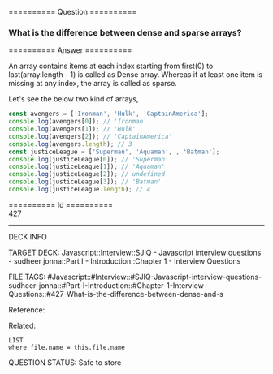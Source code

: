 ========== Question ==========  

### What is the difference between dense and sparse arrays?  

========== Answer ==========  

An array contains items at each index starting from first(0) to
last(array.length - 1) is called as Dense array. Whereas if at least one item is
missing at any index, the array is called as sparse.

Let's see the below two kind of arrays,

```js
const avengers = ['Ironman', 'Hulk', 'CaptainAmerica'];
console.log(avengers[0]); // 'Ironman'
console.log(avengers[1]); // 'Hulk'
console.log(avengers[2]); // 'CaptainAmerica'
console.log(avengers.length); // 3
const justiceLeague = ['Superman', 'Aquaman', , 'Batman'];
console.log(justiceLeague[0]); // 'Superman'
console.log(justiceLeague[1]); // 'Aquaman'
console.log(justiceLeague[2]); // undefined
console.log(justiceLeague[3]); // 'Batman'
console.log(justiceLeague.length); // 4
```

========== Id ==========  
427

---

DECK INFO

TARGET DECK: Javascript::Interview::SJIQ - Javascript interview questions - sudheer jonna::Part I - Introduction::Chapter 1 - Interview Questions

FILE TAGS: #Javascript::#Interview::#SJIQ-Javascript-interview-questions-sudheer-jonna::#Part-I-Introduction::#Chapter-1-Interview-Questions::#427-What-is-the-difference-between-dense-and-s

Reference:

Related:

```dataview
LIST
where file.name = this.file.name
```

QUESTION STATUS: Safe to store
